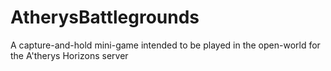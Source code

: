 # AtherysBattlegrounds
A capture-and-hold mini-game intended to be played in the open-world for the A'therys Horizons server
